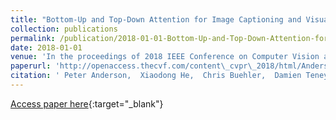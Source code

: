 ```yaml
---
title: "Bottom-Up and Top-Down Attention for Image Captioning and Visual Question Answering"
collection: publications
permalink: /publication/2018-01-01-Bottom-Up-and-Top-Down-Attention-for-Image-Captioning-and-Visual-Question-Answering
date: 2018-01-01
venue: 'In the proceedings of 2018 IEEE Conference on Computer Vision and Pattern Recognition, CVPR 2018, Salt Lake City, UT, USA, June 18-22, 2018'
paperurl: 'http://openaccess.thecvf.com/content\_cvpr\_2018/html/Anderson\_Bottom-Up\_and\_Top-Down\_CVPR\_2018\_paper.html'
citation: ' Peter Anderson,  Xiaodong He,  Chris Buehler,  Damien Teney,  Mark Johnson,  Stephen Gould,  Lei Zhang, &quot;Bottom-Up and Top-Down Attention for Image Captioning and Visual Question Answering.&quot; In the proceedings of 2018 IEEE Conference on Computer Vision and Pattern Recognition, CVPR 2018, Salt Lake City, UT, USA, June 18-22, 2018, 2018.'
---
```

[Access paper here](http://openaccess.thecvf.com/content\_cvpr\_2018/html/Anderson\_Bottom-Up\_and\_Top-Down\_CVPR\_2018\_paper.html){:target="_blank"}
